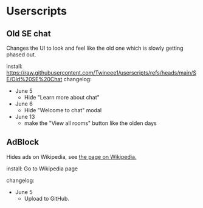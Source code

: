 # Userscripts

## Old SE chat
Changes the UI to look and feel like the old one which is slowly getting phased out.

install: https://raw.githubusercontent.com/Twineee1/userscripts/refs/heads/main/SE/Old%20SE%20Chat
changelog:

- June 5  
  - Hide "Learn more about chat"
- June 6
  - Hide "Welcome to chat" modal
- June 13
  - make the "View all rooms" button like the olden days

## AdBlock
Hides ads on Wikipedia, see [the page on Wikipedia.](https://en.wikipedia.org/wiki/User:Twineeea/AdBlock)


install: Go to Wikipedia page


changelog:

- June 5
   - Upload to GitHub.
